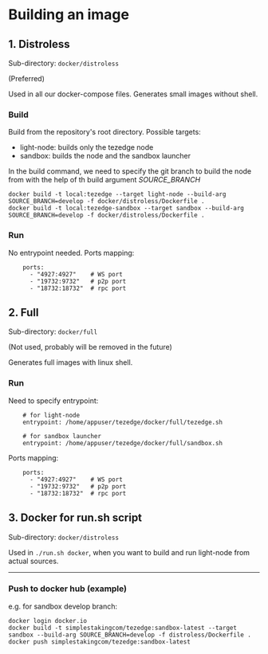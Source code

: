 # Building an image

## 1. Distroless
Sub-directory: `docker/distroless`

(Preferred)

Used in all our docker-compose files. Generates small images without shell.

### Build
Build from the repository's root directory.
Possible targets: 
- light-node: builds only the tezedge node
- sandbox: builds the node and the sandbox launcher

In the build command, we need to specify the git branch to build the node from with the help of th build argument *SOURCE_BRANCH*

```
docker build -t local:tezedge --target light-node --build-arg SOURCE_BRANCH=develop -f docker/distroless/Dockerfile .
docker build -t local:tezedge-sandbox --target sandbox --build-arg SOURCE_BRANCH=develop -f docker/distroless/Dockerfile .
```

### Run
No entrypoint needed.
Ports mapping:
```
    ports:
      - "4927:4927"    # WS port
      - "19732:9732"   # p2p port
      - "18732:18732"  # rpc port
```


## 2. Full
Sub-directory: `docker/full`

(Not used, probably will be removed in the future)

Generates full images with linux shell.

### Run
Need to specify entrypoint:
```
    # for light-node
    entrypoint: /home/appuser/tezedge/docker/full/tezedge.sh

    # for sandbox launcher
    entrypoint: /home/appuser/tezedge/docker/full/sandbox.sh
```

Ports mapping:
```
    ports:
      - "4927:4927"    # WS port
      - "19732:9732"   # p2p port
      - "18732:18732"  # rpc port
```

## 3. Docker for run.sh script
Sub-directory: `docker/distroless`

Used in `./run.sh docker`, when you want to build and run light-node from actual sources.

---
### Push to docker hub (example)
e.g. for sandbox develop branch:
```
docker login docker.io
docker build -t simplestakingcom/tezedge:sandbox-latest --target sandbox --build-arg SOURCE_BRANCH=develop -f distroless/Dockerfile .
docker push simplestakingcom/tezedge:sandbox-latest
```